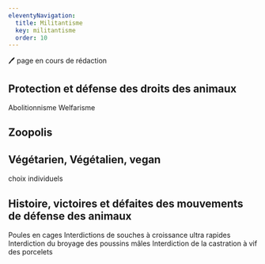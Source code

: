 ```yaml
---
eleventyNavigation:
  title: Militantisme
  key: militantisme
  order: 10
---
```


🖊️ page en cours de rédaction

## Protection et défense des droits des animaux

Abolitionnisme
Welfarisme

## Zoopolis


## Végétarien, Végétalien, vegan

choix individuels

## Histoire, victoires et défaites des mouvements de défense des animaux

Poules en cages
Interdictions de souches à croissance ultra rapides
Interdiction du broyage des poussins mâles
Interdiction de la castration à vif des porcelets

